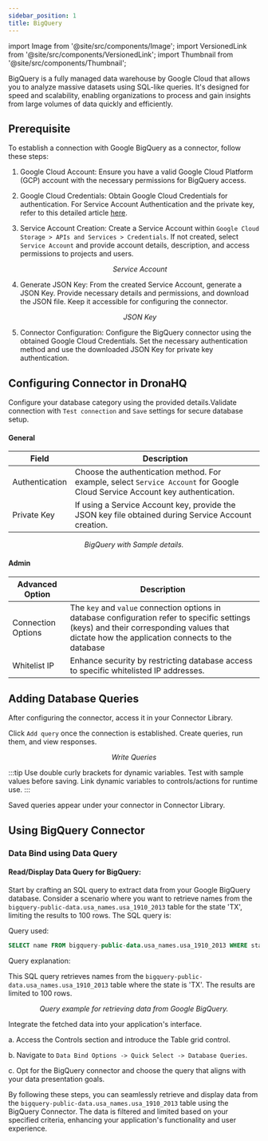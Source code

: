 ```yaml
---
sidebar_position: 1
title: BigQuery
---
```

import Image from '@site/src/components/Image';
import VersionedLink from '@site/src/components/VersionedLink';
import Thumbnail from '@site/src/components/Thumbnail';

BigQuery is a fully managed data warehouse by Google Cloud that allows you to analyze massive datasets using SQL-like queries. It's designed for speed and scalability, enabling organizations to process and gain insights from large volumes of data quickly and efficiently.


## Prerequisite

To establish a connection with Google BigQuery as a connector, follow these steps:

1. Google Cloud Account: Ensure you have a valid Google Cloud Platform (GCP) account with the necessary permissions for BigQuery access.

2. Google Cloud Credentials: Obtain Google Cloud Credentials for authentication. For Service Account Authentication and the private key, refer to this detailed article [here](https://cloud.google.com/docs/authentication/client-libraries#creating_a_service_account).

3. Service Account Creation: Create a Service Account within `Google Cloud Storage > APIs and Services > Credentials`. If not created, select `Service Account` and provide account details, description, and access permissions to projects and users.

    <figure>
       <Thumbnail src="/img/reference/connectors/bigquery/serviceacc.jpeg" alt="Service Account" />
       <figcaption align = "center"><i>Service Account</i></figcaption>
    </figure>
   
4. Generate JSON Key: From the created Service Account, generate a JSON Key. Provide necessary details and permissions, and download the JSON file. Keep it accessible for configuring the connector.

    <figure>
       <Thumbnail src="/img/reference/connectors/bigquery/json.jpeg" alt="JSON Key" />
       <figcaption align = "center"><i>JSON Key</i></figcaption>
    </figure>

5. Connector Configuration: Configure the BigQuery connector using the obtained Google Cloud Credentials. Set the necessary authentication method and use the downloaded JSON Key for private key authentication.

## Configuring Connector in DronaHQ

Configure your database category using the provided details.Validate connection with `Test connection` and `Save` settings for secure database setup.


#### General

| Field          | Description                                          |
|----------------|------------------------------------------------------|
| Authentication | Choose the authentication method. For example, select `Service Account` for Google Cloud Service Account key authentication. |
| Private Key    | If using a Service Account key, provide the JSON key file obtained during Service Account creation. |

<figure>
  <Thumbnail src="/img/reference/connectors/bigquery/details.jpeg" alt="BigQuery with Sample details." />
  <figcaption align = "center"><i>BigQuery with Sample details.</i></figcaption>
</figure>

#### Admin

| Advanced Option   | Description    |
|--------------------|---------------------|
| Connection Options | The `key` and `value` connection options in database configuration refer to specific settings (keys) and their corresponding values that dictate how the application connects to the database |
| <VersionedLink to = "../../datasource-concepts/whitelisting_dronahq_ip"> Whitelist IP                 </VersionedLink>            | Enhance security by restricting database access to specific whitelisted IP addresses.     |

## Adding Database Queries

After configuring the connector, access it in your Connector Library.

Click `Add query` once the connection is established. Create queries, run them, and view responses.

<figure>
  <Thumbnail src="/img/reference/connectors/bigquery/query.png" alt="Write Queries" />
  <figcaption align = "center"><i>Write Queries</i></figcaption>
</figure>

:::tip
Use double curly brackets for dynamic variables. Test with sample values before saving. Link dynamic variables to controls/actions for runtime use.
:::

Saved queries appear under your connector in Connector Library.

## Using BigQuery Connector

### Data Bind using Data Query

#### Read/Display Data Query for BigQuery:

Start by crafting an SQL query to extract data from your Google BigQuery database. Consider a scenario where you want to retrieve names from the `bigquery-public-data.usa_names.usa_1910_2013` table for the state 'TX', limiting the results to 100 rows. The SQL query is:

Query used:

```sql
SELECT name FROM bigquery-public-data.usa_names.usa_1910_2013 WHERE state = 'TX' LIMIT 100;
```

Query explanation:

This SQL query retrieves names from the `bigquery-public-data.usa_names.usa_1910_2013` table where the state is 'TX'. The results are limited to 100 rows.

<figure>
  <Thumbnail src="/img/reference/connectors/bigquery/query.png" alt="Query example for retrieving data from Google BigQuery." />
  <figcaption align = "center"><i>Query example for retrieving data from Google BigQuery.</i></figcaption>
</figure>

Integrate the fetched data into your application's interface.

 a. Access the Controls section and introduce the Table grid control.

 b. Navigate to `Data Bind Options -> Quick Select -> Database Queries`.

 c. Opt for the BigQuery connector and choose the query that aligns with your data presentation goals.

By following these steps, you can seamlessly retrieve and display data from the `bigquery-public-data.usa_names.usa_1910_2013` table using the BigQuery Connector. The data is filtered and limited based on your specified criteria, enhancing your application's functionality and user experience.